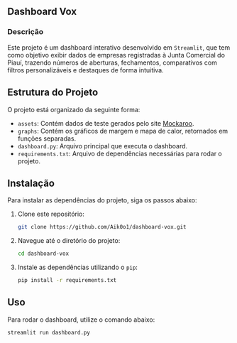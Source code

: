 ## Dashboard Vox

### Descrição

Este projeto é um dashboard interativo desenvolvido em `Streamlit`, que tem como objetivo exibir dados de empresas registradas à Junta Comercial do Piauí, trazendo números de aberturas, fechamentos, comparativos com filtros personalizáveis e destaques de forma intuitiva.

## Estrutura do Projeto

O projeto está organizado da seguinte forma:

- `assets`: Contém dados de teste gerados pelo site [Mockaroo](https://www.mockaroo.com/).
- `graphs`: Contém os gráficos de margem e mapa de calor, retornados em funções separadas.
- `dashboard.py`: Arquivo principal que executa o dashboard.
- `requirements.txt`: Arquivo de dependências necessárias para rodar o projeto.

## Instalação

Para instalar as dependências do projeto, siga os passos abaixo:

1. Clone este repositório:
    ```bash
    git clone https://github.com/Aik0o1/dashboard-vox.git
    ```
2. Navegue até o diretório do projeto:
    ```bash
    cd dashboard-vox
    ```
3. Instale as dependências utilizando o `pip`:
    ```bash
    pip install -r requirements.txt
    ```

## Uso

Para rodar o dashboard, utilize o comando abaixo:
```bash
streamlit run dashboard.py
```